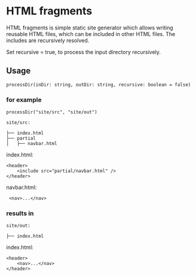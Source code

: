 # HTML fragments

HTML fragments is simple static site generator which allows writing reusable HTML files, which can be included in other HTML files. The includes are recursively resolved.

Set recursive = true, to process the input directory recursively.  

## Usage

```processDir(inDir: string, outDir: string, recursive: boolean = false)```

### for example 
```
processDir("site/src", "site/out")
```

`site/src:`
```
├── index.html
├── partial
│   ├── navbar.html
```

index.html:
```
<header>
    <include src="partial/navbar.html" />
</header>
```

navbar.html:
```
 <nav>...</nav>
```

### results in

`site/out:`
```
├── index.html
```

index.html:
```
<header>
    <nav>...</nav>
</header>
```

